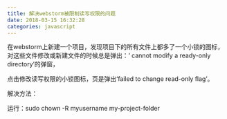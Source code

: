 ```yaml
---
title: 解决webstorm被限制读写权限的问题
date: 2018-03-15 16:32:28
categories: javascript
---
```


在webstorm上新建一个项目，发现项目下的所有文件上都多了一个小锁的图标，对这些文件修改或新建文件的时候总是弹出：‘ cannot modify a ready-only directory’的弹窗，

点击修改读写权限的小锁图标，页是弹出‘failed to change read-only flag’。


解决方法：

运行：sudo chown -R myusername my-project-folder
